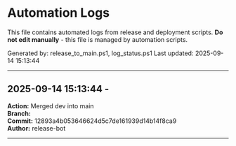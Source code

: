 # Automation Logs

This file contains automated logs from release and deployment scripts.
**Do not edit manually** - this file is managed by automation scripts.

Generated by: release_to_main.ps1, log_status.ps1
Last updated: 2025-09-14 15:13:44

---


## 2025-09-14 15:13:44 - 
**Action:** Merged dev into main  
**Branch:**   
**Commit:** 12893a4b053646624d5c7de161939d14b14f8ca9  
**Author:** release-bot  

---


